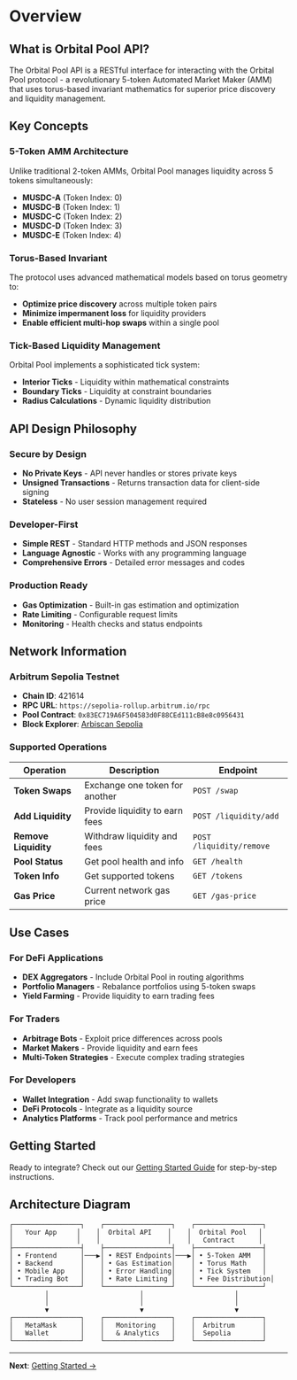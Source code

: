 # Overview

## What is Orbital Pool API?

The Orbital Pool API is a RESTful interface for interacting with the Orbital Pool protocol - a revolutionary 5-token Automated Market Maker (AMM) that uses torus-based invariant mathematics for superior price discovery and liquidity management.

## Key Concepts

### 5-Token AMM Architecture

Unlike traditional 2-token AMMs, Orbital Pool manages liquidity across 5 tokens simultaneously:

- **MUSDC-A** (Token Index: 0)
- **MUSDC-B** (Token Index: 1) 
- **MUSDC-C** (Token Index: 2)
- **MUSDC-D** (Token Index: 3)
- **MUSDC-E** (Token Index: 4)

### Torus-Based Invariant

The protocol uses advanced mathematical models based on torus geometry to:
- **Optimize price discovery** across multiple token pairs
- **Minimize impermanent loss** for liquidity providers
- **Enable efficient multi-hop swaps** within a single pool

### Tick-Based Liquidity Management

Orbital Pool implements a sophisticated tick system:

- **Interior Ticks** - Liquidity within mathematical constraints
- **Boundary Ticks** - Liquidity at constraint boundaries
- **Radius Calculations** - Dynamic liquidity distribution

## API Design Philosophy

### Secure by Design

- **No Private Keys** - API never handles or stores private keys
- **Unsigned Transactions** - Returns transaction data for client-side signing
- **Stateless** - No user session management required

### Developer-First

- **Simple REST** - Standard HTTP methods and JSON responses
- **Language Agnostic** - Works with any programming language
- **Comprehensive Errors** - Detailed error messages and codes

### Production Ready

- **Gas Optimization** - Built-in gas estimation and optimization
- **Rate Limiting** - Configurable request limits
- **Monitoring** - Health checks and status endpoints

## Network Information

### Arbitrum Sepolia Testnet

- **Chain ID**: 421614
- **RPC URL**: `https://sepolia-rollup.arbitrum.io/rpc`
- **Pool Contract**: `0x83EC719A6F504583d0F88CEd111cB8e8c0956431`
- **Block Explorer**: [Arbiscan Sepolia](https://sepolia.arbiscan.io)

### Supported Operations

| Operation | Description | Endpoint |
|-----------|-------------|----------|
| **Token Swaps** | Exchange one token for another | `POST /swap` |
| **Add Liquidity** | Provide liquidity to earn fees | `POST /liquidity/add` |
| **Remove Liquidity** | Withdraw liquidity and fees | `POST /liquidity/remove` |
| **Pool Status** | Get pool health and info | `GET /health` |
| **Token Info** | Get supported tokens | `GET /tokens` |
| **Gas Price** | Current network gas price | `GET /gas-price` |

## Use Cases

### For DeFi Applications

- **DEX Aggregators** - Include Orbital Pool in routing algorithms
- **Portfolio Managers** - Rebalance portfolios using 5-token swaps
- **Yield Farming** - Provide liquidity to earn trading fees

### For Traders

- **Arbitrage Bots** - Exploit price differences across pools
- **Market Makers** - Provide liquidity and earn fees
- **Multi-Token Strategies** - Execute complex trading strategies

### For Developers

- **Wallet Integration** - Add swap functionality to wallets
- **DeFi Protocols** - Integrate as a liquidity source
- **Analytics Platforms** - Track pool performance and metrics

## Getting Started

Ready to integrate? Check out our [Getting Started Guide](./getting-started.md) for step-by-step instructions.

## Architecture Diagram

```
┌─────────────────┐    ┌─────────────────┐    ┌─────────────────┐
│   Your App     │    │  Orbital API    │    │  Orbital Pool   │
│                │    │                 │    │   Contract      │
├─────────────────┤    ├─────────────────┤    ├─────────────────┤
│ • Frontend      │───▶│ • REST Endpoints│───▶│ • 5-Token AMM   │
│ • Backend       │    │ • Gas Estimation│    │ • Torus Math    │
│ • Mobile App    │    │ • Error Handling│    │ • Tick System   │
│ • Trading Bot   │    │ • Rate Limiting │    │ • Fee Distribution│
└─────────────────┘    └─────────────────┘    └─────────────────┘
         │                       │                       │
         │                       │                       │
         ▼                       ▼                       ▼
┌─────────────────┐    ┌─────────────────┐    ┌─────────────────┐
│   MetaMask      │    │   Monitoring    │    │  Arbitrum       │
│   Wallet        │    │   & Analytics   │    │  Sepolia        │
└─────────────────┘    └─────────────────┘    └─────────────────┘
```

---

**Next**: [Getting Started →](./getting-started.md)
